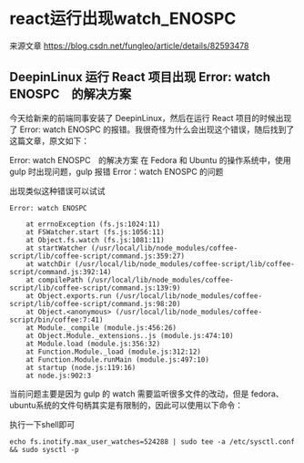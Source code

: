 # react运行出现watch_ENOSPC

来源文章 https://blog.csdn.net/fungleo/article/details/82593478

## DeepinLinux 运行 React 项目出现 Error: watch ENOSPC　的解决方案

今天给新来的前端同事安装了 DeepinLinux，然后在运行 React 项目的时候出现了 Error: watch ENOSPC 的报错。我很奇怪为什么会出现这个错误，随后找到了这篇文章，原文如下：

Error: watch ENOSPC　的解决方案
在 Fedora 和 Ubuntu 的操作系统中，使用 gulp 时出现问题，gulp 报错 Error：watch ENOSPC 的问题

出现类似这种错误可以试试

```
Error: watch ENOSPC

    at errnoException (fs.js:1024:11)
    at FSWatcher.start (fs.js:1056:11)
    at Object.fs.watch (fs.js:1081:11)
    at startWatcher (/usr/local/lib/node_modules/coffee-script/lib/coffee-script/command.js:359:27)
    at watchDir (/usr/local/lib/node_modules/coffee-script/lib/coffee-script/command.js:392:14)
    at compilePath (/usr/local/lib/node_modules/coffee-script/lib/coffee-script/command.js:139:9)
    at Object.exports.run (/usr/local/lib/node_modules/coffee-script/lib/coffee-script/command.js:98:20)
    at Object.<anonymous> (/usr/local/lib/node_modules/coffee-script/bin/coffee:7:41)
    at Module._compile (module.js:456:26)
    at Object.Module._extensions..js (module.js:474:10)
    at Module.load (module.js:356:32)
    at Function.Module._load (module.js:312:12)
    at Function.Module.runMain (module.js:497:10)
    at startup (node.js:119:16)
    at node.js:902:3

```


当前问题主要是因为 gulp 的 watch 需要监听很多文件的改动，但是 fedora、 ubuntu系统的文件句柄其实是有限制的，因此可以使用以下命令：

执行一下shell即可
```shell
echo fs.inotify.max_user_watches=524288 | sudo tee -a /etc/sysctl.conf && sudo sysctl -p
```
